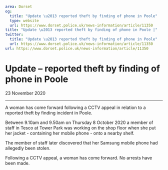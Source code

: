 ```yaml
area: Dorset
og:
  title: "Update \u2013 reported theft by finding of phone in Poole"
  type: website
  url: https://www.dorset.police.uk/news-information/article/11350
title: "Update \u2013 reported theft by finding of phone in Poole |"
twitter:
  title: "Update \u2013 reported theft by finding of phone in Poole"
  url: https://www.dorset.police.uk/news-information/article/11350
url: https://www.dorset.police.uk/news-information/article/11350
```

# Update – reported theft by finding of phone in Poole

23 November 2020

* * *

A woman has come forward following a CCTV appeal in relation to a reported theft by finding incident in Poole.

Between 9.10am and 9.50am on Thursday 8 October 2020 a member of staff in Tesco at Tower Park was working on the shop floor when she put her jacket - containing her mobile phone - onto a nearby shelf.

The member of staff later discovered that her Samsung mobile phone had allegedly been stolen.

Following a CCTV appeal, a woman has come forward. No arrests have been made.
